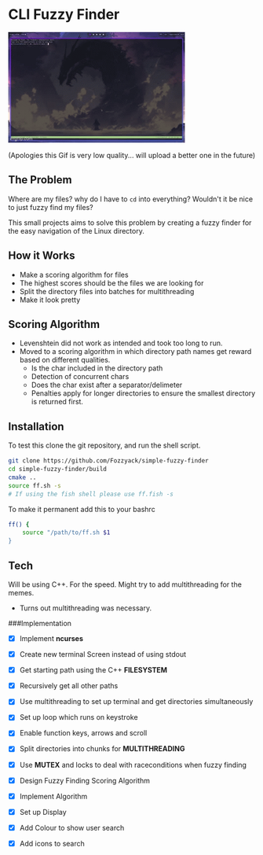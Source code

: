 # CLI Fuzzy Finder

![Poor quality gif](./demo.gif)

(Apologies this Gif is very low quality... will upload a better one in the future)

## The Problem

Where are my files? why do I have to ```cd``` into everything? Wouldn't it be nice to just fuzzy find my files?

This small projects aims to solve this problem by creating a fuzzy finder for the easy navigation of the Linux
directory.

## How it Works

- Make a scoring algorithm for files
- The highest scores should be the files we are looking for
- Split the directory files into batches for multithreading
- Make it look pretty

## Scoring Algorithm

- Levenshtein did not work as intended and took too long to run.
- Moved to a scoring algorithm in which directory path names get reward based on different qualities.
    - Is the char included in the directory path
    - Detection of concurrent chars
    - Does the char exist after a separator/delimeter
    - Penalties apply for longer directories to ensure the smallest directory is returned first.

## Installation

To test this clone the git repository, and run the shell script. 

``` bash
git clone https://github.com/Fozzyack/simple-fuzzy-finder
cd simple-fuzzy-finder/build
cmake ..
source ff.sh -s 
# If using the fish shell please use ff.fish -s
```

To make it permanent add this to your bashrc

```bash
ff() {
    source "/path/to/ff.sh $1
}
```

## Tech 

Will be using C++. For the speed. Might try to add multithreading for the memes.
- Turns out multithreading was necessary.

###Implementation

- [x] Implement __ncurses__
- [x] Create new terminal Screen instead of using stdout
- [x] Get starting path using the C++ __FILESYSTEM__
- [x] Recursively get all other paths
- [x] Use multithreading to set up terminal and get directories simultaneously
- [x] Set up loop which runs on keystroke 
- [x] Enable function keys, arrows and scroll 
- [x] Split directories into chunks for __MULTITHREADING__
- [x] Use __MUTEX__ and locks to deal with raceconditions when fuzzy finding
- [x] Design Fuzzy Finding Scoring Algorithm
- [x] Implement Algorithm 
- [x] Set up Display 
- [x] Add Colour to show user search
- [x] Add icons to search

